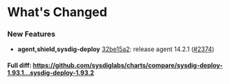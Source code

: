 # What's Changed

### New Features
- **agent,shield,sysdig-deploy** [32be15a2](https://github.com/sysdiglabs/charts/commit/32be15a2247281ff9b325c27a570a8c48d118a20): release agent 14.2.1 ([#2374](https://github.com/sysdiglabs/charts/issues/2374))
#### Full diff: https://github.com/sysdiglabs/charts/compare/sysdig-deploy-1.93.1...sysdig-deploy-1.93.2
